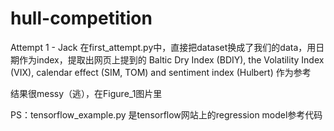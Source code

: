 # hull-competition

Attempt 1 - Jack
在first_attempt.py中，直接把dataset换成了我们的data，用日期作为index，提取出网页上提到的
Baltic Dry Index (BDIY), the Volatility Index (VIX), calendar effect (SIM, TOM) and sentiment index (Hulbert)
作为参考

结果很messy（逃），在Figure_1图片里

PS：tensorflow_example.py 是tensorflow网站上的regression model参考代码